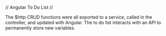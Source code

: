 // Angular To Do List //

The $http CRUD functions were all exported to a service, called in the controller, and updated with Angular.  The to do list interacts with an API to permanently store new variables.